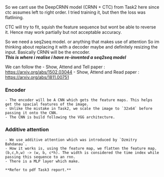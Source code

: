 So we cant use the DeepCRNN model (CRNN + CTC) from Task2 here since ctc assumes left to right order.
I tried training it, but then the loss was flatlining.

CTC will try to fit, squish the feature sequence but wont be able to reverse it. Hence may work partially but not acceptable accuracy.

So we need a seq2seq model. or anything that makes use of attention
So im thinking about replacing it with a decoder maybe and definitely resizing the input. Basically CRNN will be the encoder.<br>
***This is where i realise i have re-invented a seq2seq model***

We can follow the
    - Show, Attend and Tell paper : https://arxiv.org/abs/1502.03044
    - Show, Attend and Read paper : https://arxiv.org/abs/1811.00751


### Encoder
    - The encoder will be A CNN which gets the feature maps. This helps get the spacial features of the image.
    - Unlike the mistake in Task2, we scale the image to `32x64` before passing it onto the CNN.
    - The CNN is build following the VGG architecture.

### Additive attention
    - We use additive attention which was introduced by `Dzmitry Bahdanau`.
    - How it works is, using the feature map, we flatten the feature map. (b,c,h,w) -> (w, b, c*h). The width is considered the time index while passing this sequence to an rnn.
    - There is a MLP layer which make.

    **Refer to pdf Task3 report.**

